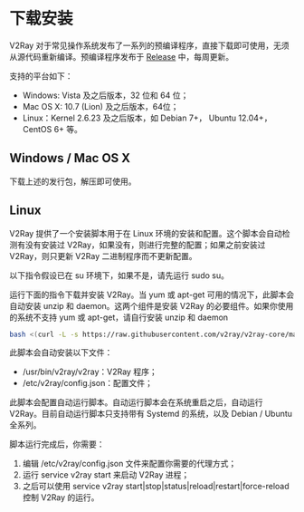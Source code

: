 # 下载安装

V2Ray 对于常见操作系统发布了一系列的预编译程序，直接下载即可使用，无须从源代码重新编译。预编译程序发布于 [Release](https://github.com/v2ray/v2ray-core/releases) 中，每周更新。

支持的平台如下：
* Windows: Vista 及之后版本，32 位和 64 位；
* Mac OS X: 10.7 (Lion) 及之后版本，64位；
* Linux：Kernel 2.6.23 及之后版本，如 Debian 7+， Ubuntu 12.04+，CentOS 6+ 等。

## Windows / Mac OS X
下载上述的发行包，解压即可使用。

## Linux
V2Ray 提供了一个安装脚本用于在 Linux 环境的安装和配置。这个脚本会自动检测有没有安装过 V2Ray，如果没有，则进行完整的配置；如果之前安装过 V2Ray，则只更新 V2Ray 二进制程序而不更新配置。

以下指令假设已在 su 环境下，如果不是，请先运行 sudo su。

运行下面的指令下载并安装 V2Ray。当 yum 或 apt-get 可用的情况下，此脚本会自动安装 unzip 和 daemon。这两个组件是安装 V2Ray 的必要组件。如果你使用的系统不支持 yum 或 apt-get，请自行安装 unzip 和 daemon
```bash
bash <(curl -L -s https://raw.githubusercontent.com/v2ray/v2ray-core/master/release/install-release.sh)
```
 
此脚本会自动安装以下文件：
* /usr/bin/v2ray/v2ray：V2Ray 程序；
* /etc/v2ray/config.json：配置文件；

此脚本会配置自动运行脚本。自动运行脚本会在系统重启之后，自动运行 V2Ray。目前自动运行脚本只支持带有 Systemd 的系统，以及 Debian / Ubuntu 全系列。

脚本运行完成后，你需要：

1. 编辑 /etc/v2ray/config.json 文件来配置你需要的代理方式；
1. 运行 service v2ray start 来启动 V2Ray 进程；
1. 之后可以使用 service v2ray start|stop|status|reload|restart|force-reload 控制 V2Ray 的运行。
